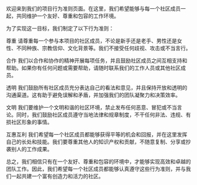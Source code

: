 欢迎来到我们的项目行为准则页面。在这里，我们希望能够与每一个社区成员一起，共同维护一个友好、尊重和包容的工作环境。

为了实现这一目标，我们制定了以下行为准则：

尊重
请尊重每一个参与本项目的社区成员，不论是新手还是老手、男性还是女性、不同种族、宗教信仰、文化背景等。我们不接受任何歧视、攻击或不当言行。

合作
我们以合作和协作的精神开展每项任务，并且鼓励社区成员之间互相支持和帮助。如果你有任何问题或需要帮助，请随时联系我们的工作人员或其他社区成员。

透明
我们鼓励所有社区成员充分表达自己的看法和意见，并且保持开放和透明的沟通渠道。这有助于避免误解和矛盾，并加强我们的团队凝聚力和决策效率。

文明
我们要维护一个文明和谐的社区环境，禁止发布任何恶意、冒犯或不当言论。同时，我们鼓励社区成员遵守当地法律和规章制度，不干任何非法、违规、有损社区形象的事情。

互惠互利
我们希望每一个社区成员都能够获得平等的机会和回报，并在这里发挥自己的长处和技能。我们要尊重其他人的知识产权和贡献，不随意复制、分享或抄袭别人的工作成果。

总之，我们相信只有在一个友好、尊重和包容的环境中，才能够实现高效和卓越的团队工作。因此，我们希望每一个社区成员都能够认真遵守这些行为准则，并与我们一起共建一个富有创造力和活力的社区。
